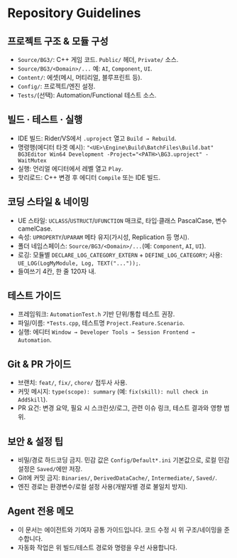 # Repository Guidelines

## 프로젝트 구조 & 모듈 구성
- `Source/BG3/`: C++ 게임 코드. `Public/` 헤더, `Private/` 소스.
- `Source/BG3/<Domain>/...` 예: `AI`, `Component`, `UI`.
- `Content/`: 에셋(메시, 머티리얼, 블루프린트 등).
- `Config/`: 프로젝트/엔진 설정.
- `Tests/`(선택): Automation/Functional 테스트 소스.

## 빌드 · 테스트 · 실행
- IDE 빌드: Rider/VS에서 `.uproject` 열고 `Build → Rebuild`.
- 명령행(에디터 타겟 예시):
  `"<UE>\Engine\Build\BatchFiles\Build.bat" BG3Editor Win64 Development -Project="<PATH>\BG3.uproject" -WaitMutex`
- 실행: 언리얼 에디터에서 레벨 열고 `Play`.
- 핫리로드: C++ 변경 후 에디터 `Compile` 또는 IDE 빌드.

## 코딩 스타일 & 네이밍
- UE 스타일: `UCLASS`/`USTRUCT`/`UFUNCTION` 매크로, 타입·클래스 PascalCase, 변수 camelCase.
- 속성: `UPROPERTY`/`UPARAM` 메타 유지(가시성, Replication 등 명시).
- 폴더 네임스페이스: `Source/BG3/<Domain>/...`(예: `Component`, `AI`, `UI`).
- 로깅: 모듈별 `DECLARE_LOG_CATEGORY_EXTERN` + `DEFINE_LOG_CATEGORY`; 사용: `UE_LOG(LogMyModule, Log, TEXT("..."));`.
- 들여쓰기 4칸, 한 줄 120자 내.

## 테스트 가이드
- 프레임워크: `AutomationTest.h` 기반 단위/통합 테스트 권장.
- 파일/이름: `*Tests.cpp`, 테스트명 `Project.Feature.Scenario`.
- 실행: 에디터 `Window → Developer Tools → Session Frontend → Automation`.

## Git & PR 가이드
- 브랜치: `feat/`, `fix/`, `chore/` 접두사 사용.
- 커밋 메시지: `type(scope): summary` (예: `fix(skill): null check in AddSkill`).
- PR 요건: 변경 요약, 필요 시 스크린샷/로그, 관련 이슈 링크, 테스트 결과와 영향 범위.

## 보안 & 설정 팁
- 비밀/경로 하드코딩 금지. 민감 값은 `Config/Default*.ini` 기본값으로, 로컬 민감 설정은 `Saved/`에만 저장.
- Git에 커밋 금지: `Binaries/`, `DerivedDataCache/`, `Intermediate/`, `Saved/`.
- 엔진 경로는 환경변수/로컬 설정 사용(개발자별 경로 불일치 방지).

## Agent 전용 메모
- 이 문서는 에이전트와 기여자 공통 가이드입니다. 코드 수정 시 위 구조/네이밍을 준수합니다.
- 자동화 작업은 위 빌드/테스트 경로와 명령을 우선 사용합니다.

